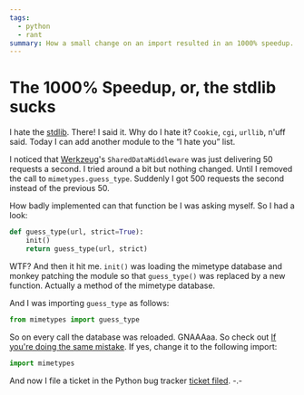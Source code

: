 ```yaml
---
tags:
  - python
  - rant
summary: How a small change on an import resulted in an 1000% speedup.
---
```


# The 1000% Speedup, or, the stdlib sucks

I hate the [stdlib](http://docs.python.org/dev/library). There! I said
it. Why do I hate it? `Cookie`, `cgi`, `urllib`, n'uff said. Today I can
add another module to the “I hate you” list.

I noticed that [Werkzeug](http://werkzeug.pocoo.org/)'s
`SharedDataMiddleware` was just delivering 50 requests a second. I tried
around a bit but nothing changed. Until I removed the call to
`mimetypes.guess_type`. Suddenly I got 500 requests the second instead
of the previous 50.

How badly implemented can that function be I was asking myself.  So I
had a look:

```python
def guess_type(url, strict=True):
    init()
    return guess_type(url, strict)
```

WTF? And then it hit me. `init()` was loading the mimetype database and
monkey patching the module so that `guess_type()` was replaced by a new
function. Actually a method of the mimetype database.

And I was importing `guess_type` as follows:

```python
from mimetypes import guess_type
```

So on every call the database was reloaded.  GNAAAaa.  So check out [If
you're doing the same mistake](http://www.google.com/codesearch?hl=en&sa=N&q=%22from+mimetypes+import+guess_type%22).
If yes, change it to the following import:

```python
import mimetypes
```

And now I file a ticket in the Python bug tracker [ticket filed](http://bugs.python.org/issue5401). -.-
